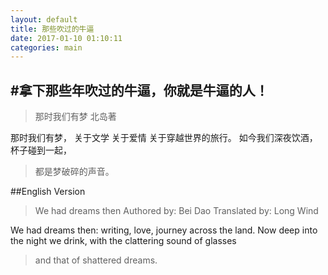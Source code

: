 ```yaml
---
layout: default
title: 那些吹过的牛逼
date: 2017-01-10 01:10:11
categories: main
---
```

#拿下那些年吹过的牛逼，你就是牛逼的人！
----------
>那时我们有梦
北岛著

那时我们有梦，
关于文学
关于爱情
关于穿越世界的旅行。
如今我们深夜饮酒，
杯子碰到一起，
>都是梦破碎的声音。

##English Version
>We had dreams then
Authored by: Bei Dao Translated by: Long Wind

We had dreams then:
writing,
love,
journey across the land.
Now deep into the night we drink,
with the clattering sound of glasses
>and that of shattered dreams.
